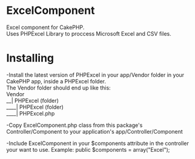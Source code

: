 ExcelComponent
==============

Excel component for CakePHP.  
Uses PHPExcel Library to proccess Microsoft Excel and CSV files.
    
    
    
Installing  
==========

-Install the latest version of PHPExcel in your app/Vendor folder in your CakePHP app, inside a PHPExcel folder.  
The Vendor folder should end up like this:  
Vendor  
__| PHPExcel (folder)  
____| PHPExcel (folder)  
____| PHPExcel.php  
  
-Copy ExcelComponent.php class from this package's Controller/Component to your application's app/Controller/Component  
  
-Include ExcelComponent in your $components attribute in the controller your want to use. Example: public $components = array("Excel");  